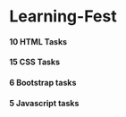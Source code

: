 # Learning-Fest
#### 10  HTML Tasks
#### 15 CSS Tasks
#### 6 Bootstrap tasks
#### 5 Javascript tasks
